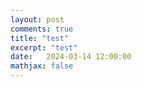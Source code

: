 ```yaml
---
layout: post
comments: true
title: "test"
excerpt: "test"
date:   2024-03-14 12:00:00
mathjax: false
---
```


